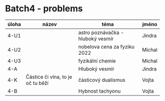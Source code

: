 # Batch4 - problems

| úloha | název | téma | jméno |
|-------|-------|------|-------|
| 4-U1  |       | astro poznávačka - hluboký vesmír | Jindra |
| 4-U2  |       | nobelova cena za fyziku 2022 | Michal |
| 4-U3  |       | fyzikální chemie | Michal |
| 4-A   |       | Hluboký vesmír | Jindra |
| 4-K   | Částice či vlna, to je oč tu běží | částicový dualismus | Vojta |
| 4-B   |       | Hybnost tachyonu | Vojta |
